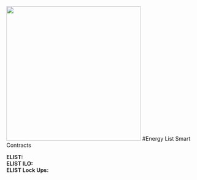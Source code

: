 <img src="https://firebasestorage.googleapis.com/v0/b/e-list-e5622.appspot.com/o/Assets%2FeLT.png?alt=media" width="350" height="350">
#Energy List Smart Contracts

**ELIST:**   
**ELIST ILO:**  
**ELIST Lock Ups:**  
